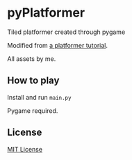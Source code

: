 # pyPlatformer
Tiled platformer created through pygame

Modified from [a platformer tutorial](https://www.youtube.com/playlist?list=PLjcN1EyupaQnHM1I9SmiXfbT6aG4ezUvu).

All assets by me.

## How to play
Install and run ``main.py``

Pygame required.

## License
[MIT License](https://choosealicense.com/licenses/mit/)
